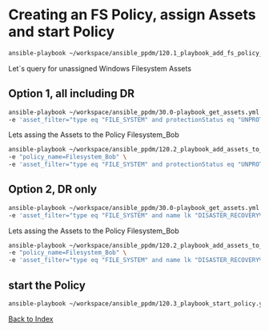 # Creating an FS Policy, assign Assets and start Policy



```bash
ansible-playbook ~/workspace/ansible_ppdm/120.1_playbook_add_fs_policy_v3.yaml -e "policy_name=Filesystem_Bob"
```

Let`s query for unassigned Windows Filesystem Assets

## Option 1, all including DR
```bash
ansible-playbook ~/workspace/ansible_ppdm/30.0-playbook_get_assets.yml \
-e 'asset_filter="type eq "FILE_SYSTEM" and protectionStatus eq "UNPROTECTED" and operatingSystem.name eq "Windows""'
```

Lets assing the Assets to the Policy Filesystem_Bob
```bash
ansible-playbook ~/workspace/ansible_ppdm/120.2_playbook_add_assets_to_policy.yaml \
-e "policy_name=Filesystem_Bob" \
-e 'asset_filter="type eq "FILE_SYSTEM" and protectionStatus eq "UNPROTECTED" and operatingSystem.name eq "Windows""'
```

## Option 2, DR only
```bash
ansible-playbook ~/workspace/ansible_ppdm/30.0-playbook_get_assets.yml \
-e 'asset_filter="type eq "FILE_SYSTEM" and name lk "DISASTER_RECOVERY%" and protectionStatus eq "UNPROTECTED" and operatingSystem.name eq "Windows""'
```

Lets assing the Assets to the Policy Filesystem_Bob
```bash
ansible-playbook ~/workspace/ansible_ppdm/120.2_playbook_add_assets_to_policy.yaml \
-e "policy_name=Filesystem_Bob" \
-e 'asset_filter="type eq "FILE_SYSTEM" and name lk "DISASTER_RECOVERY%" and protectionStatus eq "UNPROTECTED" and operatingSystem.name eq "Windows""'
```


## start the Policy
```bash
ansible-playbook ~/workspace/ansible_ppdm/120.3_playbook_start_policy.yaml -e policy_type=FILE_SYSTEM -e policy_name=Filesystem_Bob
```

[Back to Index](./index.md#ansible-labs-for-bob-the-builder-2024)
